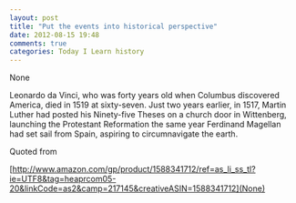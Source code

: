 ```yaml
---
layout: post
title: "Put the events into historical perspective"
date: 2012-08-15 19:48
comments: true
categories: Today I Learn history
---
```


None


Leonardo da Vinci, who was forty years old when Columbus discovered America, died in 1519 at sixty-seven. Just two years earlier, in 1517, Martin Luther had posted his Ninety-five Theses on a church door in Wittenberg, launching the Protestant Reformation the same year Ferdinand Magellan had set sail from Spain, aspiring to circumnavigate the earth.


Quoted from 

[http://www.amazon.com/gp/product/1588341712/ref=as_li_ss_tl?ie=UTF8&tag=heaprcom05-20&linkCode=as2&camp=217145&creativeASIN=1588341712](None)

